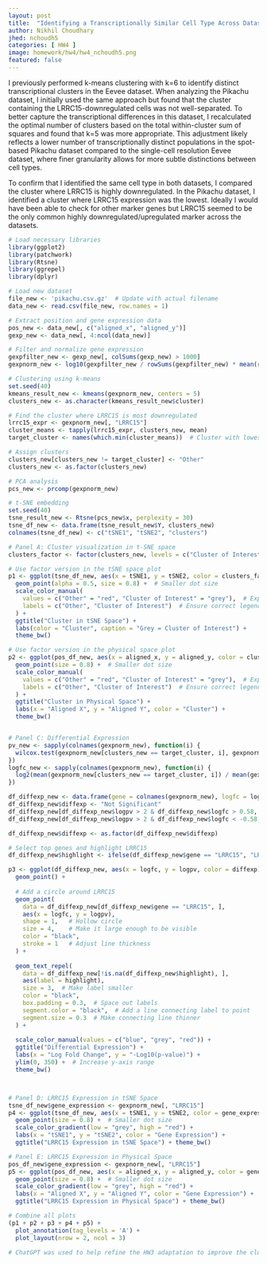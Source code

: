 ```yaml
---
layout: post
title:  "Identifying a Transcriptionally Similar Cell Type Across Datasets: Clustering and Differential Expression Analysis"
author: Nikhil Choudhary
jhed: nchoudh5
categories: [ HW4 ]
image: homework/hw4/hw4_nchoudh5.png
featured: false
---
```

I previously performed k-means clustering with k=6 to identify distinct transcriptional
clusters in the Eevee dataset. When analyzing the Pikachu dataset, I initially 
used the same approach but found that the cluster containing the 
LRRC15-downregulated cells was not well-separated. To better capture the 
transcriptional differences in this dataset, I recalculated the optimal number 
of clusters based on the total within-cluster sum of squares and found that k=5
was more appropriate. This adjustment likely reflects a lower number of 
transcriptionally distinct populations in the spot-based Pikachu dataset 
compared to the single-cell resolution Eevee dataset, where finer granularity 
allows for more subtle distinctions between cell types.

To confirm that I identified the same cell type in both datasets, I compared the
cluster where LRRC15 is highly downregulated. In the Pikachu dataset, 
I identified a cluster where LRRC15 expression was the lowest. Ideally I would have been
able to check for other marker genes but LRRC15 seemed to be the only common highly
downregulated/upregulated marker across the datasets. 
```r
# Load necessary libraries
library(ggplot2)
library(patchwork)
library(Rtsne)
library(ggrepel)
library(dplyr)

# Load new dataset
file_new <- 'pikachu.csv.gz'  # Update with actual filename
data_new <- read.csv(file_new, row.names = 1)

# Extract position and gene expression data
pos_new <- data_new[, c("aligned_x", "aligned_y")]
gexp_new <- data_new[, 4:ncol(data_new)]

# Filter and normalize gene expression
gexpfilter_new <- gexp_new[, colSums(gexp_new) > 1000]
gexpnorm_new <- log10(gexpfilter_new / rowSums(gexpfilter_new) * mean(rowSums(gexpfilter_new)) + 1)

# Clustering using k-means
set.seed(40)
kmeans_result_new <- kmeans(gexpnorm_new, centers = 5)
clusters_new <- as.character(kmeans_result_new$cluster)

# Find the cluster where LRRC15 is most downregulated
lrrc15_expr <- gexpnorm_new[, "LRRC15"]
cluster_means <- tapply(lrrc15_expr, clusters_new, mean)
target_cluster <- names(which.min(cluster_means))  # Cluster with lowest LRRC15 expression

# Assign clusters
clusters_new[clusters_new != target_cluster] <- "Other"
clusters_new <- as.factor(clusters_new)

# PCA analysis
pcs_new <- prcomp(gexpnorm_new)

# t-SNE embedding
set.seed(40)
tsne_result_new <- Rtsne(pcs_new$x, perplexity = 30)
tsne_df_new <- data.frame(tsne_result_new$Y, clusters_new)
colnames(tsne_df_new) <- c("tSNE1", "tSNE2", "clusters")

# Panel A: Cluster visualization in t-SNE space
clusters_factor <- factor(clusters_new, levels = c("Cluster of Interest", "Other"))

# Use factor version in the tSNE space plot
p1 <- ggplot(tsne_df_new, aes(x = tSNE1, y = tSNE2, color = clusters_factor)) +
  geom_point(alpha = 0.5, size = 0.8) +  # Smaller dot size
  scale_color_manual(
    values = c("Other" = "red", "Cluster of Interest" = "grey"),  # Explicit mapping
    labels = c("Other", "Cluster of Interest")  # Ensure correct legend text
  ) +
  ggtitle("Cluster in tSNE Space") +
  labs(color = "Cluster", caption = "Grey = Cluster of Interest") +
  theme_bw()

# Use factor version in the physical space plot
p2 <- ggplot(pos_df_new, aes(x = aligned_x, y = aligned_y, color = clusters_factor)) +
  geom_point(size = 0.8) +  # Smaller dot size
  scale_color_manual(
    values = c("Other" = "red", "Cluster of Interest" = "grey"),  # Explicit mapping
    labels = c("Other", "Cluster of Interest")  # Ensure correct legend text
  ) +
  ggtitle("Cluster in Physical Space") +
  labs(x = "Aligned X", y = "Aligned Y", color = "Cluster") + 
  theme_bw()


# Panel C: Differential Expression
pv_new <- sapply(colnames(gexpnorm_new), function(i) {
  wilcox.test(gexpnorm_new[clusters_new == target_cluster, i], gexpnorm_new[clusters_new != target_cluster, i])$p.value
})
logfc_new <- sapply(colnames(gexpnorm_new), function(i) {
  log2(mean(gexpnorm_new[clusters_new == target_cluster, i]) / mean(gexpnorm_new[clusters_new != target_cluster, i]))
})

df_diffexp_new <- data.frame(gene = colnames(gexpnorm_new), logfc = logfc_new, logpv = -log10(pv_new))
df_diffexp_new$diffexp <- "Not Significant"
df_diffexp_new[df_diffexp_new$logpv > 2 & df_diffexp_new$logfc > 0.58, "diffexp"] <- "Upregulated"
df_diffexp_new[df_diffexp_new$logpv > 2 & df_diffexp_new$logfc < -0.58, "diffexp"] <- "Downregulated"

df_diffexp_new$diffexp <- as.factor(df_diffexp_new$diffexp)

# Select top genes and highlight LRRC15
df_diffexp_new$highlight <- ifelse(df_diffexp_new$gene == "LRRC15", "LRRC15", NA)

p3 <- ggplot(df_diffexp_new, aes(x = logfc, y = logpv, color = diffexp)) +
  geom_point() +
  
  # Add a circle around LRRC15
  geom_point(
    data = df_diffexp_new[df_diffexp_new$gene == "LRRC15", ], 
    aes(x = logfc, y = logpv), 
    shape = 1,   # Hollow circle
    size = 4,    # Make it large enough to be visible
    color = "black",
    stroke = 1   # Adjust line thickness
  ) +
  
  geom_text_repel(
    data = df_diffexp_new[!is.na(df_diffexp_new$highlight), ], 
    aes(label = highlight), 
    size = 3,  # Make label smaller
    color = "black", 
    box.padding = 0.3,  # Space out labels
    segment.color = "black",  # Add a line connecting label to point
    segment.size = 0.3  # Make connecting line thinner
  ) +
  
  scale_color_manual(values = c("blue", "grey", "red")) +
  ggtitle("Differential Expression") +
  labs(x = "Log Fold Change", y = "-Log10(p-value)") +
  ylim(0, 350) +  # Increase y-axis range
  theme_bw()



# Panel D: LRRC15 Expression in tSNE Space
tsne_df_new$gene_expression <- gexpnorm_new[, "LRRC15"]
p4 <- ggplot(tsne_df_new, aes(x = tSNE1, y = tSNE2, color = gene_expression)) +
  geom_point(size = 0.8) +  # Smaller dot size
  scale_color_gradient(low = "grey", high = "red") +
  labs(x = "tSNE1", y = "tSNE2", color = "Gene Expression") +
  ggtitle("LRRC15 Expression in tSNE Space") + theme_bw()

# Panel E: LRRC15 Expression in Physical Space
pos_df_new$gene_expression <- gexpnorm_new[, "LRRC15"]
p5 <- ggplot(pos_df_new, aes(x = aligned_x, y = aligned_y, color = gene_expression)) +
  geom_point(size = 0.8) +  # Smaller dot size
  scale_color_gradient(low = "grey", high = "red") +
  labs(x = "Aligned X", y = "Aligned Y", color = "Gene Expression") +
  ggtitle("LRRC15 Expression in Physical Space") + theme_bw()

# Combine all plots
(p1 + p2 + p3 + p4 + p5) +
  plot_annotation(tag_levels = 'A') +
  plot_layout(nrow = 2, ncol = 3)

# ChatGPT was used to help refine the HW3 adaptation to improve the cluster visualization and LRRC15 identification.
```

